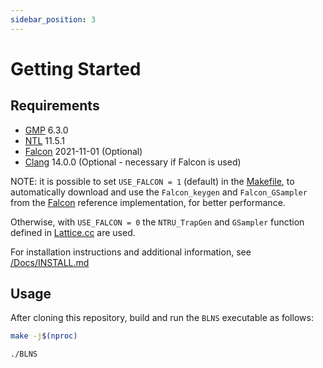 ```yaml
---
sidebar_position: 3
---
```

# Getting Started

## Requirements

- [GMP](https://gmplib.org/) 6.3.0
- [NTL](https://libntl.org/) 11.5.1
- [Falcon](https://falcon-sign.info/) 2021-11-01 (Optional)
- [Clang](https://clang.llvm.org/) 14.0.0 (Optional - necessary if Falcon is used)

NOTE: it is possible to set ```USE_FALCON = 1``` (default) in the [Makefile](./Makefile), 
to automatically download and use the ```Falcon_keygen``` and ```Falcon_GSampler``` from the [Falcon](https://falcon-sign.info/) reference implementation, for better performance.

Otherwise, with ```USE_FALCON = 0``` the ```NTRU_TrapGen``` and ```GSampler``` function defined in [Lattice.cc](./Lattice.cc) are used.

For installation instructions and additional information, see [/Docs/INSTALL.md](./Docs/INSTALL.md)

## Usage
After cloning this repository, build and run the ```BLNS``` executable as follows:
```sh
make -j$(nproc)

./BLNS
```

